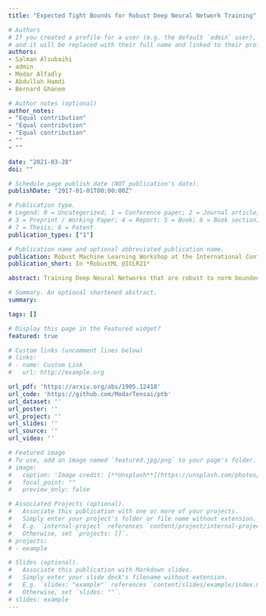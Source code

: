 ```yaml
---
title: "Expected Tight Bounds for Robust Deep Neural Network Training"

# Authors
# If you created a profile for a user (e.g. the default `admin` user), write the username (folder name) here 
# and it will be replaced with their full name and linked to their profile.
authors:
- Salman Alsubaihi
- admin
- Modar Alfadly
- Abdullah Hamdi
- Bernard Ghanem

# Author notes (optional)
author_notes:
- "Equal contribution"
- "Equal contribution"
- "Equal contribution"
- ""
- ""

date: "2021-03-28"
doi: ""

# Schedule page publish date (NOT publication's date).
publishDate: "2017-01-01T00:00:00Z"

# Publication type.
# Legend: 0 = Uncategorized; 1 = Conference paper; 2 = Journal article;
# 3 = Preprint / Working Paper; 4 = Report; 5 = Book; 6 = Book section;
# 7 = Thesis; 8 = Patent
publication_types: ["1"]

# Publication name and optional abbreviated publication name.
publication: Robust Machine Learning Workshop at the International Conference on Learning Representations (ICLRW)
publication_short: In *RobustML @ICLR21*

abstract: Training Deep Neural Networks that are robust to norm bounded adversarial attacks remains an elusive problem. While exact and inexact verification-based methods are generally too expensive to train large networks, it was demonstrated that bounded input intervals can be inexpensively propagated from a layer to another through deep networks. This interval bound propagation approach (IBP) not only has improved both robustness and certified accuracy but was the first to be employed on large/deep networks. However, due to the very loose nature of the IBP bounds, the required training procedure is complex and involved. In this paper, we closely examine the bounds of a block of layers composed in the form of Affine-ReLU-Affine. To this end, we propose expected tight bounds (true bounds in expectation), referred to as ETB, which are provably tighter than IBP bounds in expectation. We then extend this result to deeper networks through blockwise propagation and show that we can achieve orders of magnitudes tighter bounds compared to IBP. Furthermore, using a simple standard training procedure, we can achieve impressive robustness-accuracy trade-off on both MNIST and CIFAR10.

# Summary. An optional shortened abstract.
summary: 

tags: []

# Display this page in the Featured widget?
featured: true

# Custom links (uncomment lines below)
# links:
# - name: Custom Link
#   url: http://example.org

url_pdf: 'https://arxiv.org/abs/1905.12418'
url_code: 'https://github.com/ModarTensai/ptb'
url_dataset: ''
url_poster: ''
url_project: ''
url_slides: ''
url_source: ''
url_video: ''

# Featured image
# To use, add an image named `featured.jpg/png` to your page's folder. 
# image:
#   caption: 'Image credit: [**Unsplash**](https://unsplash.com/photos/pLCdAaMFLTE)'
#   focal_point: ""
#   preview_only: false

# Associated Projects (optional).
#   Associate this publication with one or more of your projects.
#   Simply enter your project's folder or file name without extension.
#   E.g. `internal-project` references `content/project/internal-project/index.md`.
#   Otherwise, set `projects: []`.
# projects:
# - example

# Slides (optional).
#   Associate this publication with Markdown slides.
#   Simply enter your slide deck's filename without extension.
#   E.g. `slides: "example"` references `content/slides/example/index.md`.
#   Otherwise, set `slides: ""`.
# slides: example
---
```

<!-- 
{{% callout note %}}
Click the *Cite* button above to demo the feature to enable visitors to import publication metadata into their reference management software.
{{% /callout %}}

{{% callout note %}}
Create your slides in Markdown - click the *Slides* button to check out the example.
{{% /callout %}}

Supplementary material can be found [here](https://drive.google.com/file/d/17tGxceooVTT0JFkBsQjsh3h529U7yI1v/view?usp=sharing). -->
